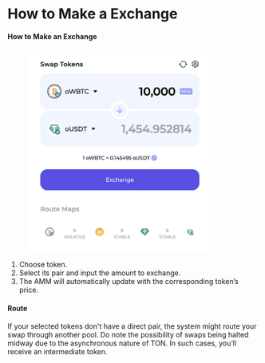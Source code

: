 # How to Make a Exchange

#### How to Make an Exchange

<figure><img src="../../.gitbook/assets/swap_route (1).png" alt="" width="375"><figcaption></figcaption></figure>

1. Choose token.
2. Select its pair and input the amount to exchange.
3. The AMM will automatically update with the corresponding token’s price.

#### Route

If your selected tokens don't have a direct pair, the system might route your swap through another pool. Do note the possibility of swaps being halted midway due to the asynchronous nature of TON. In such cases, you’ll receive an intermediate token.
